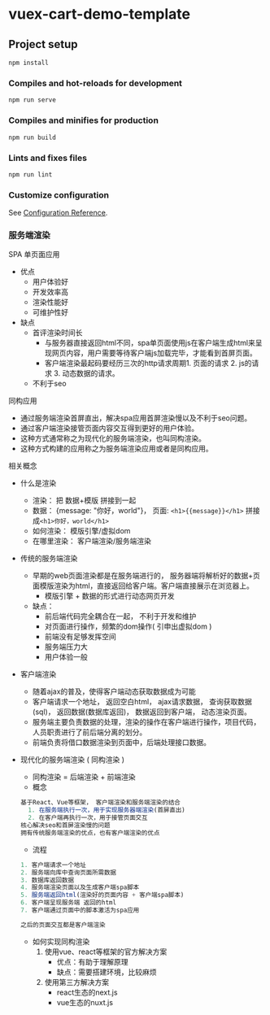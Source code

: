 # vuex-cart-demo-template

## Project setup
```
npm install
```

### Compiles and hot-reloads for development
```
npm run serve
```

### Compiles and minifies for production
```
npm run build
```

### Lints and fixes files
```
npm run lint
```

### Customize configuration
See [Configuration Reference](https://cli.vuejs.org/config/).









### 服务端渲染

SPA 单页面应用

- 优点
  - 用户体验好
  - 开发效率高
  - 渲染性能好
  - 可维护性好
- 缺点
  - 首评渲染时间长
    - 与服务器直接返回html不同，spa单页面使用js在客户端生成html来呈现网页内容，用户需要等待客户端js加载完毕，才能看到首屏页面。
    - 客户端渲染最起码要经历三次的http请求周期1. 页面的请求 2. js的请求 3. 动态数据的请求。
  - 不利于seo

同构应用

- 通过服务端渲染首屏直出，解决spa应用首屏渲染慢以及不利于seo问题。
- 通过客户端渲染接管页面内容交互得到更好的用户体验。
- 这种方式通常称之为现代化的服务端渲染，也叫同构渲染。
- 这种方式构建的应用称之为服务端渲染应用或者是同构应用。



相关概念

- 什么是渲染

  - 渲染： 把 数据+模版 拼接到一起
  - 数据： {message:  "你好，world"}， 页面: `<h1>{{message}}</h1>` 拼接成`<h1>你好，world</h1>`
  - 如何渲染： 模版引擎/虚拟dom
  - 在哪里渲染： 客户端渲染/服务端渲染

- 传统的服务端渲染

  - 早期的web页面渲染都是在服务端进行的， 服务器端将解析好的数据+页面模版渲染为html，直接返回给客户端。客户端直接展示在浏览器上。
    - 模版引擎 + 数据的形式进行动态网页开发
  - 缺点：  
    - 前后端代码完全耦合在一起， 不利于开发和维护
    - 对页面进行操作，频繁的dom操作( 引申出虚拟dom )
    - 前端没有足够发挥空间
    - 服务端压力大
    - 用户体验一般

- 客户端渲染

  - 随着ajax的普及，使得客户端动态获取数据成为可能
  - 客户端请求一个地址， 返回空白html， ajax请求数据， 查询获取数据(sql)， 返回数据(数据库返回)， 数据返回到客户端， 动态渲染页面。
  - 服务端主要负责数据的处理，渲染的操作在客户端进行操作，项目代码，人员职责进行了前后端分离的划分。
  - 前端负责将借口数据渲染到页面中，后端处理接口数据。 

- 现代化的服务端渲染 ( 同构渲染 )

  - 同构渲染 = 后端渲染 + 前端渲染
  - 概念

  ```js
  基于React、Vue等框架， 客户端渲染和服务端渲染的结合
  	1. 在服务端执行一次，用于实现服务器端渲染(首屏直出)
  	2. 在客户端再执行一次，用于接管页面交互
  核心解决seo和首屏渲染慢的问题
  拥有传统服务端渲染的优点，也有客户端渲染的优点
  ```

  - 流程

  ```js
  1. 客户端请求一个地址
  2. 服务端向库中查询页面所需数据
  3. 数据库返回数据
  4. 服务端渲染页面以及生成客户端spa脚本
  5. 服务端返回html(渲染好的页面内容 + 客户端spa脚本)
  6. 客户端呈现服务端 返回的html
  7. 客户端通过页面中的脚本激活为spa应用
  
  之后的页面交互都是客户端渲染
  ```

  - 如何实现同构渲染
    1. 使用vue、react等框架的官方解决方案
       - 优点：有助于理解原理
       - 缺点：需要搭建环境，比较麻烦
    2. 使用第三方解决方案
       - react生态的next.js
       - vue生态的nuxt.js

